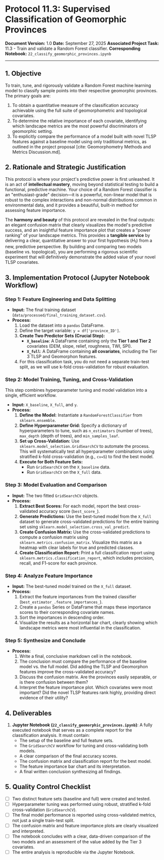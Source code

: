 # Protocol 11.3: Supervised Classification of Geomorphic Provinces

**Document Version:** 1.0
**Date:** September 27, 2025
**Associated Project Task:** 11.3 - Train and validate a Random Forest classifier.
**Corresponding Notebook:** `22_classify_geomorphic_provinces.ipynb`

---

## 1. Objective

To train, tune, and rigorously validate a Random Forest machine learning model to classify sample points into their respective geomorphic provinces. The primary goals are:
1.  To obtain a quantitative measure of the classification accuracy achievable using the full suite of geomorphometric and topological covariates.
2.  To determine the relative importance of each covariate, identifying which landscape metrics are the most powerful discriminators of geomorphic setting.
3.  To explicitly compare the performance of a model built with novel TLSP features against a baseline model using only traditional metrics, as outlined in the project proposal [cite: Geomorphometry Methods and Metrics Discussion.md].

## 2. Rationale and Strategic Justification

This protocol is where your project's predictive power is first unleashed. It is an act of **intellectual mastery**, moving beyond statistical testing to build a functional, predictive machine. Your choice of a Random Forest classifier is an "enthusiast-grade" decision—it is a powerful, non-linear model that is robust to the complex interactions and non-normal distributions common in environmental data, and it provides a beautiful, built-in method for assessing feature importance.

The **harmony and beauty** of this protocol are revealed in the final outputs: an elegant confusion matrix that clearly visualizes the model's predictive success, and an insightful feature importance plot that creates a "power ranking" of your landscape metrics. This provides a **tangible service** by delivering a clear, quantitative answer to your first hypothesis ($H_1$) from a new, predictive perspective. By building and comparing two models (baseline vs. topological), you are performing a rigorous scientific experiment that will definitively demonstrate the added value of your novel TLSP covariates.

## 3. Implementation Protocol (Jupyter Notebook Workflow)

### Step 1: Feature Engineering and Data Splitting
* **Input:** The final training dataset (`data/processed/final_training_dataset.csv`).
* **Process:**
    1.  Load the dataset into a `pandas` DataFrame.
    2.  Define the target variable: `y = df['province_ID']`.
    3.  **Create Two Predictor Sets (Crucial Step):**
        * **`X_baseline`**: A DataFrame containing only the **Tier 1 and Tier 2** covariates (DEM, slope, relief, roughness, TWI, SPI).
        * **`X_full`**: A DataFrame containing **all covariates**, including the Tier 3 TLSP and Geomorphon features.
    4.  For this classification task, you do not need a separate train-test split, as we will use k-fold cross-validation for robust evaluation.

### Step 2: Model Training, Tuning, and Cross-Validation
This step combines hyperparameter tuning and model validation into a single, efficient workflow.

* **Input:** `X_baseline`, `X_full`, and `y`.
* **Process:**
    1.  **Define the Model:** Instantiate a `RandomForestClassifier` from `sklearn.ensemble`.
    2.  **Define Hyperparameter Grid:** Specify a dictionary of hyperparameters to tune, such as `n_estimators` (number of trees), `max_depth` (depth of trees), and `min_samples_leaf`.
    3.  **Set up Cross-Validation:** Use `sklearn.model_selection.GridSearchCV` to automate the process. This will systematically test all hyperparameter combinations using stratified k-fold cross-validation (e.g., `cv=5`) to find the best model.
    4.  **Execute for Both Feature Sets:**
        * Run `GridSearchCV` on the `X_baseline` data.
        * Run `GridSearchCV` on the `X_full` data.

### Step 3: Model Evaluation and Comparison
* **Input:** The two fitted `GridSearchCV` objects.
* **Process:**
    1.  **Extract Best Scores:** For each model, report the best cross-validated accuracy score (`best_score_`).
    2.  **Generate Predictions:** Use the best-tuned model from the `X_full` dataset to generate cross-validated predictions for the entire training set using `sklearn.model_selection.cross_val_predict`.
    3.  **Create Confusion Matrix:** Use the cross-validated predictions to compute a confusion matrix using `sklearn.metrics.confusion_matrix`. Visualize this matrix as a heatmap with clear labels for true and predicted classes.
    4.  **Create Classification Report:** Print a full classification report using `sklearn.metrics.classification_report`, which includes precision, recall, and F1-score for each province.


### Step 4: Analyze Feature Importance
* **Input:** The best-tuned model trained on the `X_full` dataset.
* **Process:**
    1.  Extract the feature importances from the trained classifier (`best_estimator_.feature_importances_`).
    2.  Create a `pandas` Series or DataFrame that maps these importance scores to their corresponding covariate names.
    3.  Sort the importances in descending order.
    4.  Visualize the results as a horizontal bar chart, clearly showing which landscape metrics were most influential in the classification.

### Step 5: Synthesize and Conclude
* **Process:**
    1.  Write a final, conclusive markdown cell in the notebook.
    2.  The conclusion must compare the performance of the baseline model vs. the full model. Did adding the TLSP and Geomorphon features improve the cross-validated accuracy?
    3.  Discuss the confusion matrix. Are the provinces easily separable, or is there confusion between them?
    4.  Interpret the feature importance plot. Which covariates were most important? Did the novel TLSP features rank highly, providing direct evidence of their utility?

## 4. Deliverables

1.  **Jupyter Notebook (`22_classify_geomorphic_provinces.ipynb`)**: A fully executed notebook that serves as a complete report for the classification analysis. It must contain:
    * The setup of the baseline and full feature sets.
    * The `GridSearchCV` workflow for tuning and cross-validating both models.
    * A clear comparison of the final accuracy scores.
    * The confusion matrix and classification report for the best model.
    * The feature importance bar chart and its interpretation.
    * A final written conclusion synthesizing all findings.

## 5. Quality Control Checklist

* [ ] Two distinct feature sets (baseline and full) were created and tested.
* [ ] Hyperparameter tuning was performed using robust, stratified k-fold cross-validation (`GridSearchCV`).
* [ ] The final model performance is reported using cross-validated metrics, not just a single train-test split.
* [ ] The confusion matrix and feature importance plots are clearly visualized and interpreted.
* [ ] The notebook concludes with a clear, data-driven comparison of the two models and an assessment of the value added by the Tier 3 covariates.
* [ ] The entire analysis is reproducible via the Jupyter Notebook.
